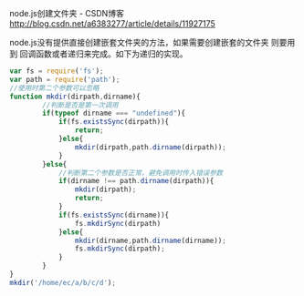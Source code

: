 node.js创建文件夹 - CSDN博客 http://blog.csdn.net/a6383277/article/details/11927175

node.js没有提供直接创建嵌套文件夹的方法，如果需要创建嵌套的文件夹 则要用到 回调函数或者递归来完成。如下为递归的实现。
```js
var fs = require('fs');  
var path = require('path');  
//使用时第二个参数可以忽略  
function mkdir(dirpath,dirname){  
        //判断是否是第一次调用  
        if(typeof dirname === "undefined"){   
            if(fs.existsSync(dirpath)){  
                return;  
            }else{  
                mkdir(dirpath,path.dirname(dirpath));  
            }  
        }else{  
            //判断第二个参数是否正常，避免调用时传入错误参数  
            if(dirname !== path.dirname(dirpath)){   
                mkdir(dirpath);  
                return;  
            }  
            if(fs.existsSync(dirname)){  
                fs.mkdirSync(dirpath)  
            }else{  
                mkdir(dirname,path.dirname(dirname));  
                fs.mkdirSync(dirpath);  
            }  
        }  
}  
mkdir('/home/ec/a/b/c/d');  
```